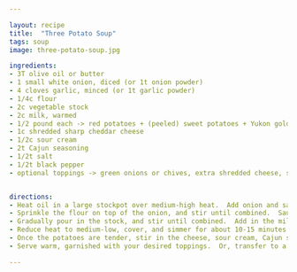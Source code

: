 ```yaml
---

layout: recipe
title:  "Three Potato Soup"
tags: soup
image: three-potato-soup.jpg

ingredients:
- 3T olive oil or butter
- 1 small white onion, diced (or 1t onion powder)
- 4 cloves garlic, minced (or 1t garlic powder)
- 1/4c flour
- 2c vegetable stock
- 2c milk, warmed
- 1/2 pound each -> red potatoes + (peeled) sweet potatoes + Yukon gold potatoes, diced
- 1c shredded sharp cheddar cheese
- 1/2c sour cream
- 2t Cajun seasoning
- 1/2t salt
- 1/2t black pepper
- optional toppings -> green onions or chives, extra shredded cheese, sour cream


directions:
- Heat oil in a large stockpot over medium-high heat.  Add onion and sauté for 5 minutes, stirring occasionally, until soft.  Stir in the garlic and sauté for an additional 1-2 minutes, stirring occasionally, until fragrant.  
- Sprinkle the flour on top of the onion, and stir until combined.  Sauté for an additional minute to cook the flour, stirring occasionally.  
- Gradually pour in the stock, and stir until combined.  Add in the milk and potatoes, and stir until combined.  Continue cooking until the mixture reaches a simmer, but is not boiling.
- Reduce heat to medium-low, cover, and simmer for about 10-15 minutes or until the potatoes are soft, stirring every few minutes so that the bottom of the pot does not burn.  (The smaller you dice your potatoes, the faster they will cook.)
- Once the potatoes are tender, stir in the cheese, sour cream, Cajun seasoning, salt, and pepper until combined.  Taste, and season with additional salt or pepper if needed.
- Serve warm, garnished with your desired toppings.  Or, transfer to a sealed container and refrigerate for up to 3 days.

---
```

